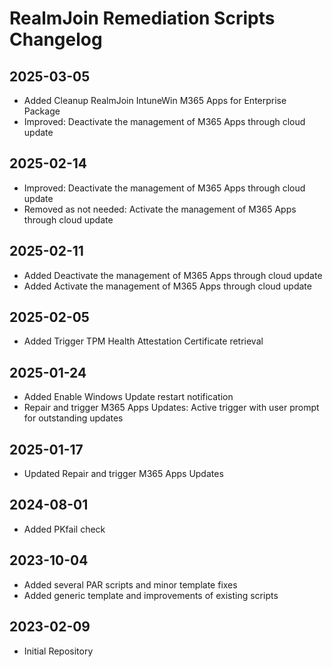 # RealmJoin Remediation Scripts Changelog

## 2025-03-05
- Added Cleanup RealmJoin IntuneWin M365 Apps for Enterprise Package
- Improved: Deactivate the management of M365 Apps through cloud update

## 2025-02-14
- Improved: Deactivate the management of M365 Apps through cloud update
- Removed as not needed: Activate the management of M365 Apps through cloud update

## 2025-02-11
- Added Deactivate the management of M365 Apps through cloud update
- Added Activate the management of M365 Apps through cloud update

## 2025-02-05
- Added Trigger TPM Health Attestation Certificate retrieval

## 2025-01-24
- Added Enable Windows Update restart notification
- Repair and trigger M365 Apps Updates: Active trigger with user prompt for outstanding updates

## 2025-01-17
- Updated Repair and trigger M365 Apps Updates

## 2024-08-01

- Added PKfail check

## 2023-10-04

- Added several PAR scripts and minor template fixes
- Added generic template and improvements of existing scripts

## 2023-02-09

- Initial Repository
